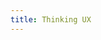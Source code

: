 ```yaml
---
title: Thinking UX
---
```


<!--
- users need feedback
  - errors
  - loading
  - success
- optimistic updates
- background processing?
- laws of ux.com
-->